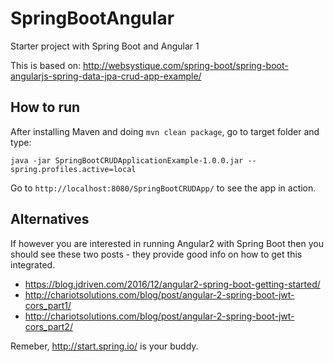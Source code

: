 # SpringBootAngular
Starter project with Spring Boot and Angular 1

This is based on: http://websystique.com/spring-boot/spring-boot-angularjs-spring-data-jpa-crud-app-example/

## How to run
After installing Maven and doing `mvn clean package`, go to target folder and type:

```
java -jar SpringBootCRUDApplicationExample-1.0.0.jar --spring.profiles.active=local
```

Go to `http://localhost:8080/SpringBootCRUDApp/` to see the app in action.

## Alternatives
If however you are interested in running Angular2 with Spring Boot then you should see these two posts -  they provide good info on how to get this integrated.
* https://blog.jdriven.com/2016/12/angular2-spring-boot-getting-started/
* http://chariotsolutions.com/blog/post/angular-2-spring-boot-jwt-cors_part1/
* http://chariotsolutions.com/blog/post/angular-2-spring-boot-jwt-cors_part2/

Remeber, http://start.spring.io/ is your buddy.
